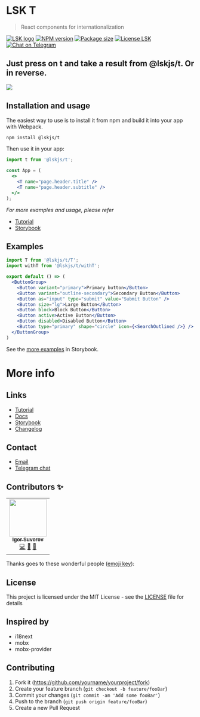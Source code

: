 # LSK T
 
> React components for internationalization

[![LSK logo](https://badgen.net/badge/icon/MADE%20BY%20LSK?icon=zeit&label&color=red&labelColor=red)](https://github.com/lskjs)
[![NPM version](https://badgen.net/npm/v/@lskjs/t)](https://www.npmjs.com/package/@lskjs/t)
[![Package size](https://badgen.net/bundlephobia/minzip/@lskjs/t)](https://bundlephobia.com/result?p=@lskjs/t)
[![License LSK](https://badgen.net/npm/license/@lskjs/t)](https://github.com/lskjs/lskjs/blob/master/LICENSE)
[![Chat on Telegram](https://img.shields.io/badge/Chat%20on-Telegram-brightblue.svg)](https://t.me/lskjs)

## Just press on t and take a result from @lskjs/t. Or in reverse.
<!-- <p align="center"> -->
![](/blog/images/t.png)

<!-- ## Getting Started -->
## Installation and usage

The easiest way to use is to install it from npm and build it into your app with Webpack.

```bash
npm install @lskjs/t
```

Then use it in your app:

```jsx
import t from '@lskjs/t';

const App = (
  <>
    <T name="page.header.title" />
    <T name="page.header.subtitle" />
  </>
);
```

_For more examples and usage, please refer_

- [Tutorial](https://github.com/lskjs/ux/blob/master/blog/tutorial.md#lskjs/t)
- [Storybook](https://lskjs.github.io/ux/?path=/story/t-t)


## Examples

```jsx
import T from '@lskjs/t/T';
import withT from '@lskjs/t/withT';

export default () => (
  <ButtonGroup>
    <Button variant="primary">Primary button</Button>
    <Button variant="outline-secondary">Secondary Button</Button>
    <Button as="input" type="submit" value="Submit Button" />
    <Button size="lg">Large Button</Button>
    <Button block>Block Button</Button>
    <Button active>Active Button</Button>
    <Button disabled>Disabled Button</Button>
    <Button type="primary" shape="circle" icon={<SearchOutlined />} />
  </ButtonGroup>
)
 ```

See the [more examples](https://lskjs.github.io/ux/?path=/story/t) in Storybook.
# More info

## Links

- [Tutorial](https://github.com/lskjs/ux/blob/master/blog/tutorial.md#lskjs/t)
- [Docs](https://lskjs.github.io/ux/styleguide/t)
- [Storybook](https://lskjs.github.io/ux/?path=/story/t)
- [Changelog](./CHANGELOG.md)

## Contact
- [Email](mailto:hi@isuvorov.com)
- [Telegram chat](https://t.me/lskjs)

## Contributors ✨

<!-- ALL-CONTRIBUTORS-LIST:START - Do not remove or modify this section -->
<!-- prettier-ignore-start -->
<!-- markdownlint-disable -->
<table>
  <tr>
    <td align="center"><a href="https://isuvorov.com"><img src="https://avatars2.githubusercontent.com/u/1056977?v=4?s=100" width="100px;" alt=""/><br /><sub><b>Igor Suvorov</b></sub></a><br /><a href="lskjs/lskjs///commits?author=isuvorov" title="Code">💻</a> <a href="#design-isuvorov" title="Design">🎨</a> <a href="#ideas-isuvorov" title="Ideas, Planning, & Feedback">🤔</a></td>
  </tr>
</table>

<!-- markdownlint-restore -->
<!-- prettier-ignore-end -->

<!-- ALL-CONTRIBUTORS-LIST:END -->
Thanks goes to these wonderful people ([emoji key](https://allcontributors.org/docs/en/emoji-key)):


## License

This project is licensed under the MIT License - see the [LICENSE](/LICENSE) file for details


## Inspired by
- i18next
- mobx
- mobx-provider


## Contributing

1. Fork it (<https://github.com/yourname/yourproject/fork>)
2. Create your feature branch (`git checkout -b feature/fooBar`)
3. Commit your changes (`git commit -am 'Add some fooBar'`)
4. Push to the branch (`git push origin feature/fooBar`)
5. Create a new Pull Request



